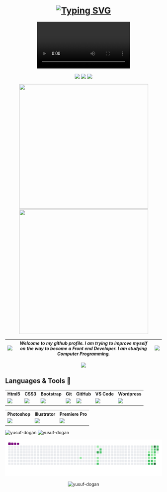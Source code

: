 <div align="center">
<h1><a href="https://www.yusufdogan.tech"><img src="https://readme-typing-svg.demolab.com?font=Fira+Code&weight=700&size=30&duration=3500&pause=1000&center=true&vCenter=true&width=435&lines=Merhaba+👋+Ben+Yusuf;Web+Geli%C5%9Ftirici;Front+End+Developer;Grafik+D%C3%BCzenleyici" alt="Typing SVG" /></a></h1>
  
  ![](https://user-images.githubusercontent.com/98260376/230549402-fda0561d-d505-4d4d-aea4-9d3982421a2f.mp4)
 


  
<a target="_blank" href="https://www.yusufdogan.tech"><img src="https://img.shields.io/badge/website-000000?style=for-the-badge&logo=About.me&logoColor=white"></a>  <a target="_blank" href="https://www.linkedin.com/in/yusufdogan84"><img src="https://img.shields.io/badge/LinkedIn-0077B5?style=for-the-badge&logo=linkedin&logoColor=white"></a>  <a target="_blank" href="mailto:yusufdogan.dev@gmail.com"><img src="https://img.shields.io/badge/Gmail-D14836?style=for-the-badge&logo=gmail&logoColor=white"></a></p>
</div>


<p align="center">
<img src="https://media.giphy.com/media/qgQUggAC3Pfv687qPC/giphy.gif"  width="415" height="400"><img src="https://media.giphy.com/media/xT9IgzoKnwFNmISR8I/giphy.gif"  width="415" height="400"><p>

|<img style="width: 500px" src="https://media.giphy.com/media/ptzlRfMuHaGgccUzbh/giphy.gif">|*Welcome to my github profile. I am trying to improve myself on the way to become a Front end Developer. I am studying Computer Programming.*|<img style="width: 500px" src="https://media.giphy.com/media/xUPGGDNsLvqsBOhuU0/giphy.gif">
|-|-|-|




<p align="center">
  <span><img align="center" width="450" height="" src="https://github-readme-stats.vercel.app/api/top-langs/?username=yusuf-dogan&&repo=mksec&border_radius=0&title_color=00ff00&text_color=00ff00&icon_color=00ff00&border_color=00ff00&bg_color=000000&layout=compact&langs_count=15&show_owner=1" /></span>
</p>

## Languages & Tools 💪
<div align="center">
<table style="margin-left: auto; margin-right: auto;">
  <tr><th>Html5</th>           <th>CSS3</th>      <th>Bootstrap</th><th>Git</th><th>GitHub</th><th>VS Code</th><th>Wordpress</th></tr>
  <tr><td><img style="width: 134px" src="https://media.giphy.com/media/QssGEmpkyEOhBCb7e1/giphy.gif"></td>   <td><img style="width: 134px" src="https://media.giphy.com/media/CEHtFH3rJ6xdhBUKIT/giphy.gif"></td>       <td><img style="width: 134px" src="https://media.giphy.com/media/Sr8xDpMwVKOHUWDVRD/giphy.gif"></td><td><img style="width: 134px" src="https://media.giphy.com/media/kH1DBkPNyZPOk0BxrM/giphy.gif"></td><td><img style="width: 134px" src="https://media.giphy.com/media/KzJkzjggfGN5Py6nkT/giphy.gif"></td><td><img style="width: 134px" src="https://media.giphy.com/media/IdyAQJVN2kVPNUrojM/giphy.gif"></td><td><img style="width: 134px" src="https://media.giphy.com/media/3de1kqCxacXCh2s3NF/giphy.gif"></td></tr>
</table>
</div>


<div align="center">
<table style="margin-left: auto; margin-right: auto;">
  <tr><th>Photoshop</th>           <th>Illustrator</th>      <th>Premiere Pro</th></tr>
  <tr><td><img style="width: 134px" src="https://cdn.dribbble.com/users/392441/screenshots/2592452/media/96909bc51fcaba2a26838a6670d809b0.gif"></td>   <td><img style="width:134px" src="https://mir-s3-cdn-cf.behance.net/project_modules/1400/7994c996055755.5eb16d3301121.gif"></td>       <td><img style="width:134px" src="https://images.squarespace-cdn.com/content/v1/56091db4e4b02efb26807ec0/1533824630667-RW61D8N9HKEEFA0KPGEY/basic-3d-premiere-pro.gif"></td></tr>
</table>
</div>

<span><img style="width: 49%" src="https://github-readme-stats-sigma-five.vercel.app/api?username=yusuf-dogan&show_icons=true&locale=en" alt="yusuf-dogan" /></span>
<span><img style="width: 50%" src="https://github-readme-streak-stats.herokuapp.com/?user=yusuf-dogan&" alt="yusuf-dogan" /></span>

<p align="center">
  <img src="https://github.com/yusuf-dogan/yusuf-dogan/blob/main/github-contribution-grid-snake.gif" />
</p>

<p align="center"> <img src="https://komarev.com/ghpvc/?username=yusuf-dogan&label=Profile%20views&color=0e75b6&style=flat" alt="yusuf-dogan"/></p>

